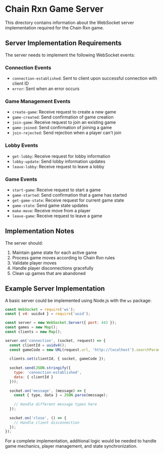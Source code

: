# Chain Rxn Game Server

This directory contains information about the WebSocket server implementation required for the Chain Rxn game.

## Server Implementation Requirements

The server needs to implement the following WebSocket events:

### Connection Events
- `connection-established`: Sent to client upon successful connection with client ID
- `error`: Sent when an error occurs

### Game Management Events
- `create-game`: Receive request to create a new game
- `game-created`: Send confirmation of game creation
- `join-game`: Receive request to join an existing game
- `game-joined`: Send confirmation of joining a game
- `join-rejected`: Send rejection when a player can't join

### Lobby Events
- `get-lobby`: Receive request for lobby information
- `lobby-update`: Send lobby information updates
- `leave-lobby`: Receive request to leave a lobby

### Game Events
- `start-game`: Receive request to start a game
- `game-started`: Send confirmation that a game has started
- `get-game-state`: Receive request for current game state
- `game-state`: Send game state updates
- `make-move`: Receive move from a player
- `leave-game`: Receive request to leave a game

## Implementation Notes

The server should:
1. Maintain game state for each active game
2. Process game moves according to Chain Rxn rules
3. Validate player moves 
4. Handle player disconnections gracefully
5. Clean up games that are abandoned

## Example Server Implementation

A basic server could be implemented using Node.js with the `ws` package:

```javascript
const WebSocket = require('ws');
const { v4: uuidv4 } = require('uuid');

const server = new WebSocket.Server({ port: 443 });
const games = new Map();
const clients = new Map();

server.on('connection', (socket, request) => {
  const clientId = uuidv4();
  const gameCode = new URL(request.url, 'http://localhost').searchParams.get('gameCode');
  
  clients.set(clientId, { socket, gameCode });
  
  socket.send(JSON.stringify({
    type: 'connection-established',
    data: { clientId }
  }));
  
  socket.on('message', (message) => {
    const { type, data } = JSON.parse(message);
    
    // Handle different message types here
  });
  
  socket.on('close', () => {
    // Handle client disconnection
  });
});
```

For a complete implementation, additional logic would be needed to handle game mechanics, player management, and state synchronization.
